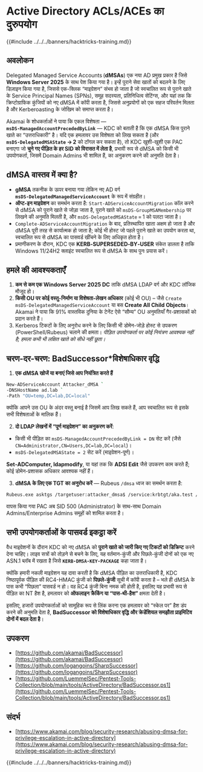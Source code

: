 # Active Directory ACLs/ACEs का दुरुपयोग

{{#include ../../../banners/hacktricks-training.md}}

## अवलोकन

Delegated Managed Service Accounts (**dMSAs**) एक नया AD प्रमुख प्रकार है जिसे **Windows Server 2025** के साथ पेश किया गया है। इन्हें पुराने सेवा खातों को बदलने के लिए डिज़ाइन किया गया है, जिससे एक-क्लिक “माइग्रेशन” संभव हो जाता है जो स्वचालित रूप से पुराने खाते के Service Principal Names (SPNs), समूह सदस्यता, प्रतिनिधित्व सेटिंग्स, और यहां तक कि क्रिप्टोग्राफिक कुंजियों को नए dMSA में कॉपी करता है, जिससे अनुप्रयोगों को एक सहज परिवर्तन मिलता है और Kerberoasting के जोखिम को समाप्त करता है।

Akamai के शोधकर्ताओं ने पाया कि एकल विशेषता — **`msDS‑ManagedAccountPrecededByLink`** — KDC को बताती है कि एक dMSA किस पुराने खाते का “उत्तराधिकारी” है। यदि एक हमलावर उस विशेषता को लिख सकता है (और **`msDS‑DelegatedMSAState` → 2** को टॉगल कर सकता है), तो KDC खुशी-खुशी एक PAC बनाएगा जो **चुने गए पीड़ित के हर SID को विरासत में लेता है**, प्रभावी रूप से dMSA को किसी भी उपयोगकर्ता, जिसमें Domain Admins भी शामिल हैं, का अनुकरण करने की अनुमति देता है।

## dMSA वास्तव में क्या है?

* **gMSA** तकनीक के ऊपर बनाया गया लेकिन नए AD वर्ग **`msDS‑DelegatedManagedServiceAccount`** के रूप में संग्रहीत।
* **ऑप्ट-इन माइग्रेशन** का समर्थन करता है: `Start‑ADServiceAccountMigration` कॉल करने से dMSA को पुराने खाते से जोड़ा जाता है, पुराने खाते को `msDS‑GroupMSAMembership` पर लिखने की अनुमति मिलती है, और `msDS‑DelegatedMSAState` = 1 को पलटा जाता है।
* `Complete‑ADServiceAccountMigration` के बाद, प्रतिस्थापित खाता अक्षम हो जाता है और dMSA पूरी तरह से कार्यात्मक हो जाता है; कोई भी होस्ट जो पहले पुराने खाते का उपयोग करता था, स्वचालित रूप से dMSA का पासवर्ड खींचने के लिए अधिकृत होता है।
* प्रमाणीकरण के दौरान, KDC एक **KERB‑SUPERSEDED‑BY‑USER** संकेत डालता है ताकि Windows 11/24H2 क्लाइंट स्वचालित रूप से dMSA के साथ पुनः प्रयास करें।

## हमले की आवश्यकताएँ
1. **कम से कम एक Windows Server 2025 DC** ताकि dMSA LDAP वर्ग और KDC लॉजिक मौजूद हो।
2. **किसी OU पर कोई वस्तु-निर्माण या विशेषता-लेखन अधिकार** (कोई भी OU) – जैसे `Create msDS‑DelegatedManagedServiceAccount` या बस **Create All Child Objects**। Akamai ने पाया कि 91% वास्तविक दुनिया के टेनेंट ऐसे “सौम्य” OU अनुमतियाँ गैर-प्रशासकों को प्रदान करते हैं।
3. Kerberos टिकटों के लिए अनुरोध करने के लिए किसी भी डोमेन-जोड़े होस्ट से उपकरण (PowerShell/Rubeus) चलाने की क्षमता।
*पीड़ित उपयोगकर्ता पर कोई नियंत्रण आवश्यक नहीं है; हमला कभी भी लक्षित खाते को सीधे नहीं छूता।*

## चरण-दर-चरण: BadSuccessor*विशेषाधिकार वृद्धि

1. **एक dMSA खोजें या बनाएं जिसे आप नियंत्रित करते हैं**
```bash
New‑ADServiceAccount Attacker_dMSA `
‑DNSHostName ad.lab `
‑Path "OU=temp,DC=lab,DC=local"
```

क्योंकि आपने उस OU के अंदर वस्तु बनाई है जिसमें आप लिख सकते हैं, आप स्वचालित रूप से इसके सभी विशेषताओं के मालिक हैं।

2. **दो LDAP लेखनों में “पूर्ण माइग्रेशन” का अनुकरण करें**:
- किसी भी पीड़ित का `msDS‑ManagedAccountPrecededByLink = DN` सेट करें (जैसे `CN=Administrator,CN=Users,DC=lab,DC=local`)।
- `msDS‑DelegatedMSAState = 2` सेट करें (माइग्रेशन-पूर्ण)।

**Set‑ADComputer, ldapmodify**, या यहां तक कि **ADSI Edit** जैसे उपकरण काम करते हैं; कोई डोमेन-प्रशासक अधिकार आवश्यक नहीं हैं।

3. **dMSA के लिए एक TGT का अनुरोध करें** — Rubeus `/dmsa` ध्वज का समर्थन करता है:

```bash
Rubeus.exe asktgs /targetuser:attacker_dmsa$ /service:krbtgt/aka.test /dmsa /opsec /nowrap /ptt /ticket:<Machine TGT>
```

वापस किया गया PAC अब SID 500 (Administrator) के साथ-साथ Domain Admins/Enterprise Admins समूहों को शामिल करता है।

## सभी उपयोगकर्ताओं के पासवर्ड इकट्ठा करें

वैध माइग्रेशनों के दौरान KDC को नए dMSA को **पुराने खाते को जारी किए गए टिकटों को डिक्रिप्ट** करने देना चाहिए। लाइव सत्रों को तोड़ने से बचने के लिए, यह वर्तमान-कुंजी और पिछले-कुंजी दोनों को एक नए ASN.1 ब्लॉब में रखता है जिसे **`KERB‑DMSA‑KEY‑PACKAGE`** कहा जाता है।

क्योंकि हमारी नकली माइग्रेशन यह दावा करती है कि dMSA पीड़ित का उत्तराधिकारी है, KDC निष्ठापूर्वक पीड़ित की RC4-HMAC कुंजी को **पिछले-कुंजी** सूची में कॉपी करता है – भले ही dMSA के पास कभी “पिछला” पासवर्ड न हो। वह RC4 कुंजी बिना नमक की होती है, इसलिए यह प्रभावी रूप से पीड़ित का NT हैश है, हमलावर को **ऑफलाइन क्रैकिंग या “पास-थी-हैश”** क्षमता देती है।

इसलिए, हजारों उपयोगकर्ताओं को सामूहिक रूप से लिंक करना एक हमलावर को “स्केल पर” हैश डंप करने की अनुमति देता है, **BadSuccessor को विशेषाधिकार वृद्धि और क्रेडेंशियल समझौता प्राइमिटिव दोनों में बदल देता है**।

## उपकरण

- [https://github.com/akamai/BadSuccessor](https://github.com/akamai/BadSuccessor)
- [https://github.com/logangoins/SharpSuccessor](https://github.com/logangoins/SharpSuccessor)
- [https://github.com/LuemmelSec/Pentest-Tools-Collection/blob/main/tools/ActiveDirectory/BadSuccessor.ps1](https://github.com/LuemmelSec/Pentest-Tools-Collection/blob/main/tools/ActiveDirectory/BadSuccessor.ps1)

## संदर्भ

- [https://www.akamai.com/blog/security-research/abusing-dmsa-for-privilege-escalation-in-active-directory](https://www.akamai.com/blog/security-research/abusing-dmsa-for-privilege-escalation-in-active-directory)

{{#include ../../../banners/hacktricks-training.md}}
